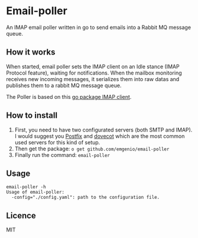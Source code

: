 # Email-poller
An IMAP email poller written in go to send emails into a Rabbit MQ message queue.

## How it works
When started, email poller sets the IMAP client on an Idle stance (IMAP Protocol feature), waiting for notifications. When the mailbox monitoring receives new incoming messages, it serializes them into raw datas and publishes them to a rabbit MQ message queue.

The Poller is based on this [go package IMAP client](https://github.com/mxk/go-imap).

## How to install
1. First, you need to have two configurated servers (both SMTP and IMAP). I would suggest you [Postfix](http://www.postfix.org/) and [dovecot](http://www.dovecot.org/) which are the most common used servers for this kind of setup.
2. Then get the package: `o get github.com/emgenio/email-poller`
3. Finally run the command: `email-poller`

## Usage
```
email-poller -h
Usage of email-poller:
  -config="./config.yaml": path to the configuration file.
```

## Licence
MIT